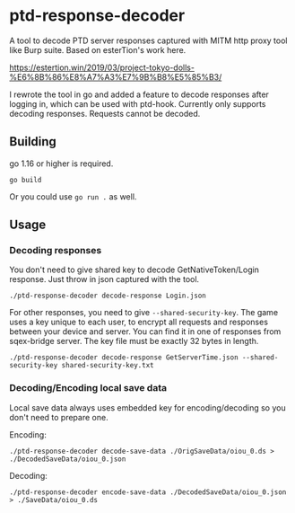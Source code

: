 # ptd-response-decoder

A tool to decode PTD server responses captured with MITM http proxy tool like Burp suite.
Based on esterTion's work here. 

https://estertion.win/2019/03/project-tokyo-dolls-%E6%8B%86%E8%A7%A3%E7%9B%B8%E5%85%B3/

I rewrote the tool in go and added a feature to decode responses after logging in, which can be used with ptd-hook.
Currently only supports decoding responses. Requests cannot be decoded.

## Building

go 1.16 or higher is required.

```
go build
```

Or you could use `go run .` as well.

## Usage

### Decoding responses

You don't need to give shared key to decode GetNativeToken/Login response. Just throw in json captured with the tool.

```
./ptd-response-decoder decode-response Login.json
```

For other responses, you need to give `--shared-security-key`. The game uses a key unique to each user, to encrypt all requests and responses between your device and server. You can find it in one of responses from sqex-bridge server.
The key file must be exactly 32 bytes in length.

```
./ptd-response-decoder decode-response GetServerTime.json --shared-security-key shared-security-key.txt
```

### Decoding/Encoding local save data

Local save data always uses embedded key for encoding/decoding so you don't need to prepare one.

Encoding:

```
./ptd-response-decoder decode-save-data ./OrigSaveData/oiou_0.ds > ./DecodedSaveData/oiou_0.json
```

Decoding:

```
./ptd-response-decoder encode-save-data ./DecodedSaveData/oiou_0.json > ./SaveData/oiou_0.ds
```
